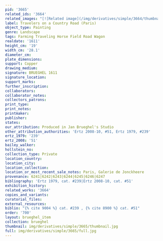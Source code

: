 ```yaml
---
pid: '3665'
related_ids: '3664'
related_images: "[![Related image](/img/derivatives/simple/3664/thumbnail.jpg)](/brughel/3664)"
label: Travelers on a Country Road (Paris)
object_type: Painting
genre: Landscape
tags: Farming Traveling Horse Field Road Wagon
realdate: '1611'
height_cm: '19'
width_cm: '28.1'
diameter_cm: 
plate_dimensions: 
support: Copper
drawing_medium: 
signature: BRUEGHEL 1611
signature_location: 
support_marks: 
further_inscription: 
collaborators: 
collaborator_notes: 
collectors_patrons: 
print_type: 
print_notes: 
printmaker: 
publisher: 
states: 
our_attribution: Produced in Jan Brueghel's Studio
other_attribution_authorities: 'Ertz 2008-10, #51, Ertz 1979, #239'
ertz_1979: '239'
ertz_2008: '51'
bailey_walker: 
hollstein_no: 
collection_type: Private
location_country: 
location_city: 
location_collection: 
location_or_most_recent_sale_notes: Paris, Galerie de Jonckheere
provenance: 6241|6242|6243|6244|6245|6246|6247
bibliography: 'Ertz 1979, cat. #239|Ertz 2008-10, cat. #51'
exhibition_history: 
related_works: '3664'
copies_and_variants: 
curatorial_files: 
external_resources: 
biblio: "{% cite 9004 %} cat. #239 , {% cite 8900 %} cat. #51"
order: '700'
layout: brueghel_item
collection: brueghel
thumbnail: img/derivatives/simple/3665/thumbnail.jpg
full: img/derivatives/simple/3665/full.jpg
---
```


